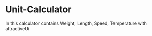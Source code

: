 # Unit-Calculator
 In this calculator contains Weight, Length, Speed, Temperature with attractiveUi
